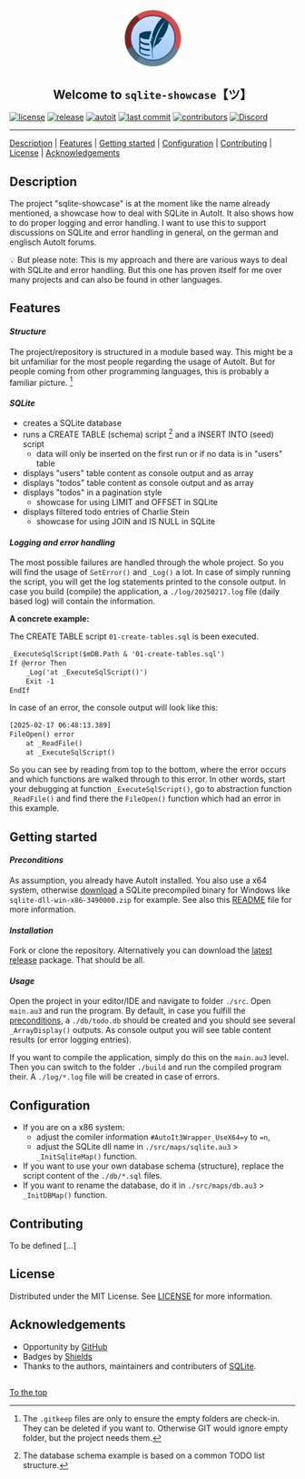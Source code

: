 #####

<p align="center">
    <img src="assets/images/logo.png" width="100" />
    <h2 align="center">Welcome to <code>sqlite-showcase</code>【ツ】</h2>
</p>

[![license](https://img.shields.io/badge/license-MIT-indianred.svg?style=flat-square&logo=spdx&logoColor=white)](https://github.com/sven-seyfert/sqlite-showcase/blob/main/LICENSE.md)
[![release](https://img.shields.io/github/release/sven-seyfert/sqlite-showcase.svg?color=slateblue&style=flat-square&logo=github)](https://github.com/sven-seyfert/sqlite-showcase/releases/latest)
[![autoit](https://img.shields.io/badge/lang-AutoIt-lightskyblue.svg?style=flat-square&logo=autodesk&logoColor=white)]()
[![last commit](https://img.shields.io/github/last-commit/sven-seyfert/sqlite-showcase.svg?color=darkgoldenrod&style=flat-square&logo=github)](https://github.com/sven-seyfert/sqlite-showcase/commits/main)
[![contributors](https://img.shields.io/github/contributors/sven-seyfert/sqlite-showcase.svg?color=darkolivegreen&style=flat-square&logo=github)](https://github.com/sven-seyfert/sqlite-showcase/graphs/contributors)
[![Discord](https://img.shields.io/badge/Discord-AutoIt_Community_Projects-%235865F2.svg?style=flat-square&logo=discord&logoColor=white)](https://discord.gg/5DWTpZK3QN)

---

[Description](#description) | [Features](#features) | [Getting started](#getting-started) | [Configuration](#configuration) | [Contributing](#contributing) | [License](#license) | [Acknowledgements](#acknowledgements)

## Description

The project "sqlite-showcase" is at the moment like the name already mentioned, a showcase how to deal with SQLite in AutoIt. It also shows how to do proper logging and error handling. I want to use this to support discussions on SQLite and error handling in general, on the german and englisch AutoIt forums.

💡 But please note: This is my approach and there are various ways to deal with SQLite and error handling. But this one has proven itself for me over many projects and can also be found in other languages.

## Features

#### *Structure*

The project/repository is structured in a module based way. This might be a bit unfamiliar for the most people regarding the usage of AutoIt. But for people coming from other programming languages, this is probably a familiar picture. [^1]

[^1]: The `.gitkeep` files are only to ensure the empty folders are check-in. They can be deleted if you want to. Otherwise GIT would ignore empty folder, but the project needs them.

#### *SQLite*

- creates a SQLite database
- runs a CREATE TABLE (schema) script [^2] and a INSERT INTO (seed) script
  - data will only be inserted on the first run or if no data is in "users" table
- displays "users" table content as console output and as array
- displays "todos" table content as console output and as array
- displays "todos" in a pagination style
  - showcase for using LIMIT and OFFSET in SQLite
- displays filtered todo entries of Charlie Stein
  - showcase for using JOIN and IS NULL in SQLite

[^2]: The database schema example is based on a common TODO list structure.

#### *Logging and error handling*

The most possible failures are handled through the whole project. So you will find the usage of `SetError()` and `_Log()` a lot. In case of simply running the script, you will get the log statements printed to the console output. In case you build (compile) the application, a `./log/20250217.log` file (daily based log) will contain the information.

**A concrete example:**

The CREATE TABLE script `01-create-tables.sql` is been executed.

``` autoit
_ExecuteSqlScript($mDB.Path & '01-create-tables.sql')
If @error Then
    _Log('at _ExecuteSqlScript()')
    Exit -1
EndIf
```

In case of an error, the console output will look like this:

``` log
[2025-02-17 06:48:13.389]
FileOpen() error
	at _ReadFile()
	at _ExecuteSqlScript()
```

So you can see by reading from top to the bottom, where the error occurs and which functions are walked through to this error. In other words, start your debugging at function `_ExecuteSqlScript()`, go to abstraction function `_ReadFile()` and find there the `FileOpen()` function which had an error in this example.

## Getting started

#### *Preconditions*

As assumption, you already have AutoIt installed. You also use a x64 system, otherwise [download](https://www.sqlite.org/download.html) a SQLite precompiled binary for Windows like `sqlite-dll-win-x86-3490000.zip` for example. See also this [README](https://github.com/sven-seyfert/sqlite-showcase/blob/main/lib/sqlite/README.md) file for more information.

#### *Installation*

Fork or clone the repository. Alternatively you can download the [latest release](https://github.com/sven-seyfert/sqlite-showcase/releases/latest) package. That should be all.

#### *Usage*

Open the project in your editor/IDE and navigate to folder `./src`. Open `main.au3` and run the program. By default, in case you fulfill the [preconditions](#preconditions), a `./db/todo.db` should be created and you should see several `_ArrayDisplay()` outputs. As console output you will see table content results (or error logging entries).

If you want to compile the application, simply do this on the `main.au3` level. Then you can switch to the folder `./build` and run the compiled program their. A `./log/*.log` file will be created in case of errors.

## Configuration

- If you are on a x86 system:
  - adjust the comiler information `#AutoIt3Wrapper_UseX64=y` to `=n`,
  - adjust the SQLite dll name in `./src/maps/sqlite.au3` > `_InitSqliteMap()` function.
- If you want to use your own database schema (structure), replace the script content of the `./db/*.sql` files.
- If you want to rename the database, do it in `./src/maps/db.au3` > `_InitDBMap()` function.

## Contributing

To be defined [...]

## License

Distributed under the MIT License. See [LICENSE](https://github.com/sven-seyfert/sqlite-showcase/blob/main/LICENSE.md) for more information.

## Acknowledgements

- Opportunity by [GitHub](https://github.com)
- Badges by [Shields](https://shields.io)
- Thanks to the authors, maintainers and contributers of [SQLite](https://www.sqlite.org/copyright.html).

##

[To the top](#)
